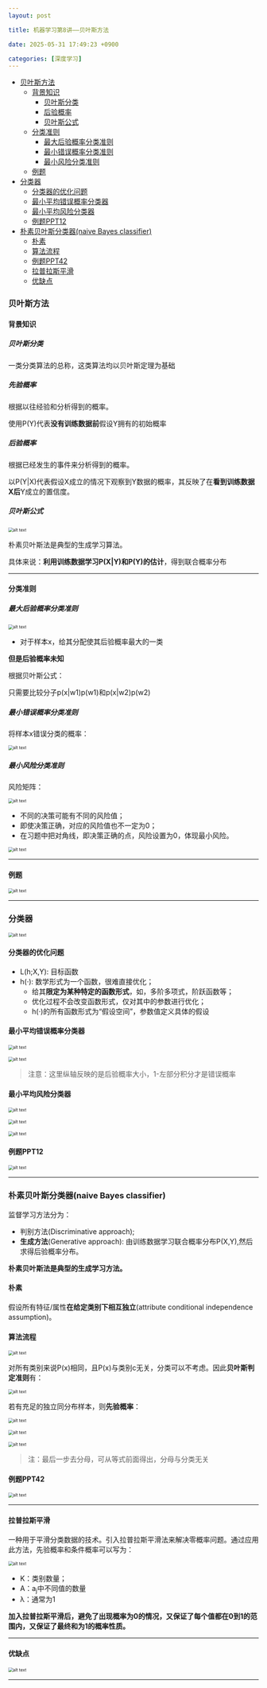 ```yaml
---
layout: post

title: 机器学习第8讲——贝叶斯方法

date: 2025-05-31 17:49:23 +0900

categories: [深度学习]
---
```


- [贝叶斯方法](#贝叶斯方法)
  - [背景知识](#背景知识)
    - [贝叶斯分类](#贝叶斯分类)
    - [后验概率](#后验概率)
    - [贝叶斯公式](#贝叶斯公式)
  - [分类准则](#分类准则)
    - [最大后验概率分类准则](#最大后验概率分类准则)
    - [最小错误概率分类准则](#最小错误概率分类准则)
    - [最小风险分类准则](#最小风险分类准则)
  - [例题](#例题)
- [分类器](#分类器)
  - [分类器的优化问题](#分类器的优化问题)
  - [最小平均错误概率分类器](#最小平均错误概率分类器)
  - [最小平均风险分类器](#最小平均风险分类器)
  - [例题PPT12](#例题ppt12)
- [朴素贝叶斯分类器(naive Bayes classifier)](#朴素贝叶斯分类器naive-bayes-classifier)
  - [朴素](#朴素)
  - [算法流程](#算法流程)
  - [例题PPT42](#例题ppt42)
  - [拉普拉斯平滑](#拉普拉斯平滑)
  - [优缺点](#优缺点)
### 贝叶斯方法

#### 背景知识

##### 贝叶斯分类

一类分类算法的总称，这类算法均以贝叶斯定理为基础

##### 先验概率

根据以往经验和分析得到的概率。

使用P(Y)代表**没有训练数据前**假设Y拥有的初始概率

##### 后验概率

根据已经发生的事件来分析得到的概率。

以P(Y|X)代表假设X成立的情况下观察到Y数据的概率，其反映了在**看到训练数据X后**Y成立的置信度。

##### 贝叶斯公式

<p >
    <img src="https://hhhi21g.github.io/assets/img/deepLearning/deepLearning/d249.png" alt="alt text" style="zoom:60%;" />
</p>

朴素贝叶斯法是典型的生成学习算法。

具体来说：**利用训练数据学习P(X|Y)和P(Y)的估计**，得到联合概率分布

****

#### 分类准则

##### 最大后验概率分类准则

<p >
    <img src="https://hhhi21g.github.io/assets/img/deepLearning/deepLearning/d250.png" alt="alt text" style="zoom:60%;" />
</p>

- 对于样本x，给其分配使其后验概率最大的一类

**但是后验概率未知**

根据贝叶斯公式：

只需要比较分子p(x|w1)p(w1)和p(x|w2)p(w2)

##### 最小错误概率分类准则

将样本x错误分类的概率：

<p >
    <img src="https://hhhi21g.github.io/assets/img/deepLearning/deepLearning/d251.png" alt="alt text" style="zoom:60%;" />
</p>

##### 最小风险分类准则

风险矩阵：

<p >
    <img src="https://hhhi21g.github.io/assets/img/deepLearning/deepLearning/d252.png" alt="alt text" style="zoom:60%;" />
</p>

- 不同的决策可能有不同的风险值；
- 即使决策正确，对应的风险值也不一定为0；
- 在习题中把对角线，即决策正确的点，风险设置为0，体现最小风险。

<p >
    <img src="https://hhhi21g.github.io/assets/img/deepLearning/deepLearning/d253.png" alt="alt text" style="zoom:60%;" />
</p>

****

#### 例题

<p >
    <img src="https://hhhi21g.github.io/assets/img/deepLearning/deepLearning/d254.png" alt="alt text" style="zoom:60%;" />
</p>

****

### 分类器

<p >
    <img src="https://hhhi21g.github.io/assets/img/deepLearning/deepLearning/d255.png" alt="alt text" style="zoom:60%;" />
</p>

#### 分类器的优化问题

- L(h;X,Y): 目标函数
- h(·): 数学形式为一个函数，很难直接优化；
  - 给其**限定为某种特定的函数形式**，如，多阶多项式，阶跃函数等；
  - 优化过程不会改变函数形式，仅对其中的参数进行优化；
  - h(·)的所有函数形式为“假设空间”，参数值定义具体的假设

#### 最小平均错误概率分类器

<p >
    <img src="https://hhhi21g.github.io/assets/img/deepLearning/deepLearning/d256.png" alt="alt text" style="zoom:60%;" />
</p>

<p >
    <img src="https://hhhi21g.github.io/assets/img/deepLearning/deepLearning/d257.png" alt="alt text" style="zoom:60%;" />
</p>

> 注意：这里纵轴反映的是后验概率大小，1-左部分积分才是错误概率

#### 最小平均风险分类器

<p >
    <img src="https://hhhi21g.github.io/assets/img/deepLearning/deepLearning/d258.png" alt="alt text" style="zoom:60%;" />
</p>

<p >
    <img src="https://hhhi21g.github.io/assets/img/deepLearning/deepLearning/d259.png" alt="alt text" style="zoom:60%;" />
</p>

<p >
    <img src="https://hhhi21g.github.io/assets/img/deepLearning/deepLearning/d260.png" alt="alt text" style="zoom:60%;" />
</p>

#### 例题PPT12

<p >
    <img src="https://hhhi21g.github.io/assets/img/deepLearning/deepLearning/d261.png" alt="alt text" style="zoom:60%;" />
</p>

****

### 朴素贝叶斯分类器(naive Bayes classifier)

监督学习方法分为：

- 判别方法(Discriminative approach);
- **生成方法**(Generative approach): 由训练数据学习联合概率分布P(X,Y),然后求得后验概率分布。 

**朴素贝叶斯法是典型的生成学习方法。**

#### 朴素

假设所有特征/属性**在给定类别下相互独立**(attribute conditional independence assumption)。

#### 算法流程

<p >
    <img src="https://hhhi21g.github.io/assets/img/deepLearning/deepLearning/d262.png" alt="alt text" style="zoom:60%;" />
</p>

对所有类别来说P(x)相同，且P(x)与类别c无关，分类可以不考虑。因此**贝叶斯判定准则**有：

<p >
    <img src="https://hhhi21g.github.io/assets/img/deepLearning/deepLearning/d263.png" alt="alt text" style="zoom:60%;" />
</p>

若有充足的独立同分布样本，则**先验概率**：

<p >
    <img src="https://hhhi21g.github.io/assets/img/deepLearning/deepLearning/d264.png" alt="alt text" style="zoom:60%;" />
</p>

<p >
    <img src="https://hhhi21g.github.io/assets/img/deepLearning/deepLearning/d265.png" alt="alt text" style="zoom:60%;" />
</p>

<p >
    <img src="https://hhhi21g.github.io/assets/img/deepLearning/deepLearning/d266.png" alt="alt text" style="zoom:60%;" />
</p>

> 注：最后一步去分母，可从等式前面得出，分母与分类无关

#### 例题PPT42

<p >
    <img src="https://hhhi21g.github.io/assets/img/deepLearning/deepLearning/d267.png" alt="alt text" style="zoom:60%;" />
</p>

****

#### 拉普拉斯平滑

一种用于平滑分类数据的技术。引入拉普拉斯平滑法来解决零概率问题。通过应用此方法，先验概率和条件概率可以写为：

<p >
    <img src="https://hhhi21g.github.io/assets/img/deepLearning/deepLearning/d268.png" alt="alt text" style="zoom:60%;" />
</p>

- K：类别数量；
- A：a<sub>j</sub>中不同值的数量
- λ：通常为1

**加入拉普拉斯平滑后，避免了出现概率为0的情况，又保证了每个值都在0到1的范围内，又保证了最终和为1的概率性质。**

****

#### 优缺点

<p >
    <img src="https://hhhi21g.github.io/assets/img/deepLearning/deepLearning/d269.png" alt="alt text" style="zoom:60%;" />
</p>

****
